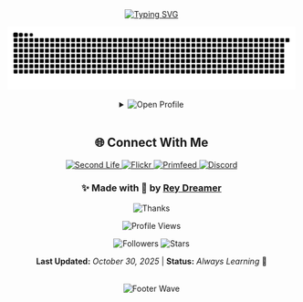   <div align=center>
      <a href="https://git.io/typing-svg"><img src="https://readme-typing-svg.demolab.com/?font=VT323&size=35&duration=3500&pause=300&color=FFFB00&center=true&vCenter=true&width=500&lines=Hey%2C+I+am+Rey+Dreamer;Welcome+to+My+GitHub+Profile" alt="Typing SVG" /></a>
  </div>

<p align = "center">
	<img src = "https://github.com/7oSkaaa/7oSkaaa/blob/output/github-contribution-grid-snake.svg?" alt = "Snake Game"/>
</p>

<div align="center">

<details>
<summary>
  <img src="https://img.shields.io/badge/👤_Open_Profile-8B5CF6?style=for-the-badge&logo=github&logoColor=white" alt="Open Profile"/>
</summary>

<br>
<div>
  <div align=center>
      <img height="200" alt="Avatar photo of RD" src="https://github.com/anyahritvik/anyahritvik/blob/main/Iconarchive-Robot-Avatar-Yellow-5-Minion.512.png" alt="Avatar photo of RD">
  </div>

</div>

<details>
<summary>
  <img src="https://img.shields.io/badge/📖_About_Me-3B82F6?style=for-the-badge&logo=readme&logoColor=white" alt="About Me"/>
</summary>

[//]: # (You must have a lf before the markdown element when inside a block for it to work: https://stackoverflow.com/questions/29368902/how-can-i-wrap-my-markdown-in-an-html-div)

<div align="left">

```js
/**
 * Represents me.
 *
 * @constructor
 * @param {string} name - Rey Dreamer(Ken Marques)
 * @param {string} location - Home, Second Life, Linden Labs.
 * @param {string} languagues - English, Hindi, Bengali & Gibberish😆.
 * @param {string} jobTitle - Builder.
 * @param {string} Second Life specialization - Scripting, 3D Modelling 🦘.
 * @param {string} hobbies - Hopping & Learning.
 * @param {string} education - M.Tech.
 * @param {string} approachable - Usually No.
 * @param {string} strength - My Fam.
 * @param {string} weakness - Introv...😶.
 *
 * @throws {Punch} To any and all bugs.
 *
 * @returns {Object} Rey Dreamer(Ken Marques).
 */
```

</div>

</details>

<details>
<summary>
  <img src="https://img.shields.io/badge/🛠️_Tools_&_Technologies-10B981?style=for-the-badge&logo=stackshare&logoColor=white" alt="Tools"/>
</summary>

<br>
<div>
  <p style="display: inline-block;" align="center">
    <kbd>
      <kbd>Programming Languages</kbd>
      <br>
      <br>
      <img width="30px" src="https://cdn.jsdelivr.net/gh/devicons/devicon/icons/cplusplus/cplusplus-original.svg" alt="cpp" title="C++" /> 
      <img width="30px" src="https://cdn.jsdelivr.net/gh/devicons/devicon/icons/javascript/javascript-original.svg" alt="js" title="Javascript"/> 
      <img width="30px" src="https://cdn.jsdelivr.net/gh/devicons/devicon/icons/python/python-original.svg" alt="py" title="Python"/> 
	  <img width="30px" src="https://github.com/anyahritvik/anyahritvik/blob/main/SL-LOGO.png" alt="lsl" title="LSL"/> 
    </kbd>
    <kbd>
      <kbd>Front-end</kbd>
      <br>
      <br>
      <img width="30px" src="https://cdn.jsdelivr.net/gh/devicons/devicon/icons/html5/html5-original.svg" alt="html" title="HTML"/> 
      <img width="30px" src="https://cdn.jsdelivr.net/gh/devicons/devicon/icons/css3/css3-plain-wordmark.svg" alt="css" title="CSS"/>  
    </kbd>
 <kbd>
      <kbd>Automation, Data Science & AI</kbd>
      <br>
      <br>
      <img width="30px" src="https://cdn.jsdelivr.net/gh/devicons/devicon/icons/numpy/numpy-original.svg" alt="numpy" title="Numpy"/>
      <img width="30px" src="https://cdn.jsdelivr.net/gh/devicons/devicon/icons/pandas/pandas-original.svg" alt="pandas" title="Pandas"/>
      <img width="30px" src="https://img.icons8.com/color/48/tensorflow.png" alt="chatgpt" title="Tensorflow"/>
    </kbd>
    <kbd>
      <kbd>Design & 3D Modelling Tools</kbd>
      <br>
      <br>
      <img width="30px" src="https://img.icons8.com/color/48/blender-3d.png" alt="bash" title="Blender"/>
      <img width="30px" src="https://img.icons8.com/nolan/64/substance-painter.png" alt="vim" title="Substance Painter"/>
	  <img width="30px" src="https://img.icons8.com/color/48/zbrush.png" alt="vim" title="ZBrush"/>
	  <img width="30px" src="https://img.icons8.com/color/48/adobe-illustrator--v1.png" alt="vim" title="Adobe Illustrator"/>
	 <img width="30px" src="https://img.icons8.com/color/48/adobe-photoshop--v1.png" alt="vim" title="Adobe Photoshop"/>
    </kbd>
    <kbd>
      <kbd>My Fav IDEs</kbd>
      <br>
      <br>
      <img width="30" src="https://img.icons8.com/fluency/48/spyder-ide-5.png" alt="Xcode" title="Spyder"/>
      <img width="30px" src="https://cdn.jsdelivr.net/gh/devicons/devicon/icons/vscode/vscode-original.svg"  alt="VSCode" title="VS Code"/>
      <img width="30px" src="https://cdn.jsdelivr.net/gh/devicons/devicon/icons/jupyter/jupyter-original.svg"  alt="jupiter" title="Jupyter"/>
  </kbd>
  </p>
</div>
</details>

<details>
<summary>
  <img src="https://img.shields.io/badge/📊_GitHub_Stats-F59E0B?style=for-the-badge&logo=github&logoColor=white" alt="GitHub Stats"/>
</summary>

<br>
  <p align="center">
    <img align="center" src="https://github-readme-stats.vercel.app/api?username=anyahritvik&show_icons=true\&show=reviews,discussions_started,discussions_answered,prs_merged,prs_merged_percentage" alt="GitHub Stats">
  </p>
</details>

<details>
<summary>
  <img src="https://img.shields.io/badge/💭_Inspirational_Quote-EC4899?style=for-the-badge&logo=inspircd&logoColor=white" alt="Quote"/>
</summary>

<br>
  <blockquote>
    "The mind is everything. What you think, you become"
    <br><strong> <img width="30px" src="https://img.icons8.com/external-icongeek26-outline-gradient-icongeek26/64/external-buddha-buddhism-icongeek26-outline-gradient-icongeek26.png"  alt="jupiter" title="Jupyter"/></strong>
  </blockquote>
</details>

</details>

<br>

## 🌐 Connect With Me

<div align="center">
  <a href="https://world.secondlife.com/resident/5dc4a3e7-2bfe-4e67-9578-47214f879985" target="_blank">
    <img src="https://img.shields.io/badge/Second_Life-0099FF?style=for-the-badge&logo=secondlife&logoColor=white" alt="Second Life"/>
  </a>
  <a href="https://www.flickr.com/photos/63925333@N05/" target="_blank">
    <img src="https://img.shields.io/badge/Flickr-FF0084?style=for-the-badge&logo=flickr&logoColor=white" alt="Flickr"/>
  </a>
  <a href="https://www.primfeed.com/ken.marques" target="_blank">
    <img src="https://img.shields.io/badge/Primfeed-00C853?style=for-the-badge&logo=rss&logoColor=white" alt="Primfeed"/>
  </a>
  <a href="https://discord.com/users/654770503508295722" target="_blank">
    <img src="https://img.shields.io/badge/Discord-5865F2?style=for-the-badge&logo=discord&logoColor=white" alt="Discord"/>
  </a>
</div>

</div>


<div align="center">

### ✨ Made with 💜 by [Rey Dreamer](https://github.com/anyahritvik)

<img src="https://img.shields.io/badge/Thanks_for_visiting!-Come_back_soon-blueviolet?style=for-the-badge" alt="Thanks"/>
<br>
<p align = "center">
	<img src = "https://komarev.com/ghpvc/?username=anyahritvik&style=plastic&color=blueviolet" alt = "Profile Views"/>
</p>
<img src="https://img.shields.io/github/followers/anyahritvik?style=social" alt="Followers"/> 
<img src="https://img.shields.io/github/stars/anyahritvik?style=social" alt="Stars"/>

<br>

**Last Updated:** *October 30, 2025* | **Status:** *Always Learning* 🚀

<br>

<img src="https://capsule-render.vercel.app/api?type=waving&color=gradient&customColorList=6,11,20&height=100&section=footer&text=Happy%20Coding!&fontSize=40&fontColor=fff&animation=twinkling&fontAlignY=65" alt="Footer Wave"/>

</div>

</div>
